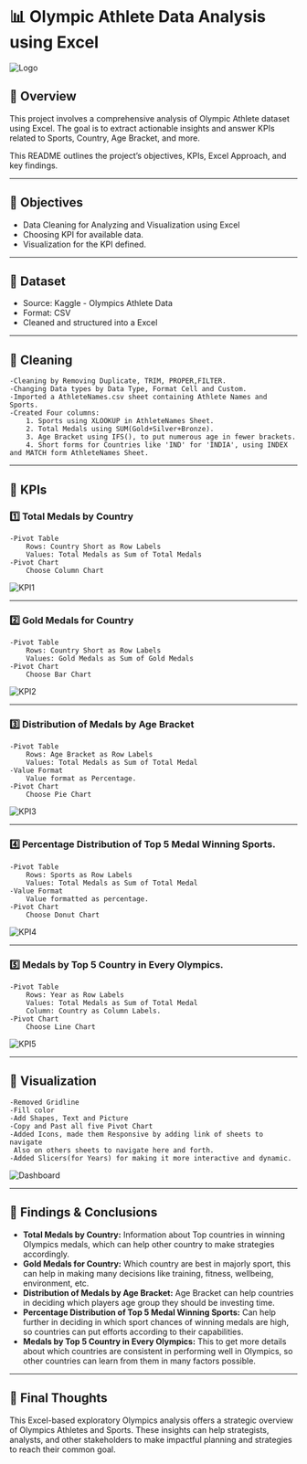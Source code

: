 # 📊 Olympic Athlete Data Analysis using Excel
![Logo](https://github.com/analyticsaq/OlympicsAthletes_Excel/blob/main/logo.png)


## 📌 Overview

This project involves a comprehensive analysis of Olympic Athlete dataset using Excel. The goal is to extract actionable insights and answer KPIs related to Sports, Country, Age Bracket, and more.

This README outlines the project’s objectives, KPIs, Excel Approach, and key findings.

---

## 🎯 Objectives

- Data Cleaning for Analyzing and Visualization using Excel
- Choosing KPI for available data.
- Visualization for the KPI defined.

---

## 📁 Dataset

- Source: Kaggle - Olympics Athlete Data
- Format: CSV
- Cleaned and structured into a Excel

---

## 🧱 Cleaning

```
-Cleaning by Removing Duplicate, TRIM, PROPER,FILTER.
-Changing Data types by Data Type, Format Cell and Custom.
-Imported a AthleteNames.csv sheet containing Athlete Names and Sports.
-Created Four columns: 
	1. Sports using XLOOKUP in AthleteNames Sheet.
	2. Total Medals using SUM(Gold+Silver+Bronze).
	3. Age Bracket using IFS(), to put numerous age in fewer brackets.
	4. Short forms for Countries like 'IND' for 'INDIA', using INDEX and MATCH form AthleteNames Sheet. 

```

---

## 🧠 KPIs

### 1️⃣ Total Medals by Country

```
-Pivot Table
	Rows: Country Short as Row Labels
	Values: Total Medals as Sum of Total Medals
-Pivot Chart
	Choose Column Chart

```
![KPI1](https://github.com/analyticsaq/OlympicsAthletes_Excel/blob/main/KPI1.png)

---

### 2️⃣ Gold Medals for Country

```
-Pivot Table
	Rows: Country Short as Row Labels
	Values: Gold Medals as Sum of Gold Medals
-Pivot Chart
	Choose Bar Chart

```
![KPI2](https://github.com/analyticsaq/OlympicsAthletes_Excel/blob/main/KPI2.png)

---

### 3️⃣ Distribution of Medals by Age Bracket

```
-Pivot Table
	Rows: Age Bracket as Row Labels
	Values: Total Medals as Sum of Total Medal
-Value Format
	Value format as Percentage.
-Pivot Chart
	Choose Pie Chart

```
![KPI3](https://github.com/analyticsaq/OlympicsAthletes_Excel/blob/main/KPI3.png)

---

### 4️⃣ Percentage Distribution of Top 5 Medal Winning Sports.

```
-Pivot Table
	Rows: Sports as Row Labels
	Values: Total Medals as Sum of Total Medal
-Value Format
	Value formatted as percentage.
-Pivot Chart
	Choose Donut Chart

```
![KPI4](https://github.com/analyticsaq/OlympicsAthletes_Excel/blob/main/KPI4.png)

---

### 5️⃣ Medals by Top 5 Country in Every Olympics.

```
-Pivot Table
	Rows: Year as Row Labels
	Values: Total Medals as Sum of Total Medal
    Column: Country as Column Labels.
-Pivot Chart
	Choose Line Chart

```
![KPI5](https://github.com/analyticsaq/OlympicsAthletes_Excel/blob/main/KPI5.png)

---


## 🎦 Visualization

```
-Removed Gridline
-Fill color
-Add Shapes, Text and Picture
-Copy and Past all five Pivot Chart
-Added Icons, made them Responsive by adding link of sheets to navigate
 Also on others sheets to navigate here and forth.
-Added Slicers(for Years) for making it more interactive and dynamic.

```
![Dashboard](https://github.com/analyticsaq/OlympicsAthletes_Excel/blob/main/Dashboard.png)

---

## 📌 Findings & Conclusions

- **Total Medals by Country:** Information about Top countries in winning Olympics medals, which can help other country to make strategies accordingly.  
- **Gold Medals for Country:** Which country are best in majorly sport, this can help in making many decisions like training, fitness, wellbeing, environment, etc.
- **Distribution of Medals by Age Bracket:** Age Bracket can help countries in deciding which players age group they should be investing time.
- **Percentage Distribution of Top 5 Medal Winning Sports:**  Can help further in deciding in which sport chances of winning medals are high, so countries can put efforts according to their capabilities. 
- **Medals by Top 5 Country in Every Olympics:** This to get more details about which countries are consistent in performing well in Olympics, so other countries can learn from them in many factors possible.

---

## 🚀 Final Thoughts

This Excel-based exploratory Olympics analysis offers a strategic overview of Olympics Athletes and Sports. These insights can help strategists, analysts, and other stakeholders to make impactful planning and strategies to reach their common goal.
